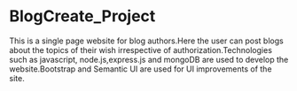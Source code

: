 # BlogCreate_Project
This is a single page website for blog authors.Here the user can post blogs about the topics of their wish irrespective of authorization.Technologies such as javascript, node.js,express.js and mongoDB are used to develop the website.Bootstrap and Semantic UI are used for UI improvements of the site.
